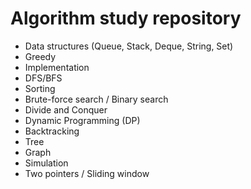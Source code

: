 # Algorithm study repository

- Data structures (Queue, Stack, Deque, String, Set)
- Greedy
- Implementation
- DFS/BFS
- Sorting
- Brute-force search / Binary search
- Divide and Conquer
- Dynamic Programming (DP)
- Backtracking
- Tree
- Graph
- Simulation
- Two pointers / Sliding window
